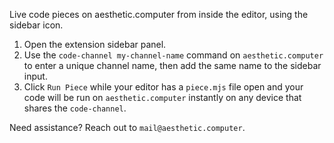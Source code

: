 Live code pieces on aesthetic.computer from inside the editor, using the sidebar
icon.

1. Open the extension sidebar panel.
2. Use the `code-channel my-channel-name` command on `aesthetic.computer` to
   enter a unique channel name, then add the same name to the sidebar input.
3. Click `Run Piece` while your editor has a `piece.mjs` file open and
   your code will be run on `aesthetic.computer` instantly on any device that
   shares the `code-channel`.

Need assistance? Reach out to `mail@aesthetic.computer`.
